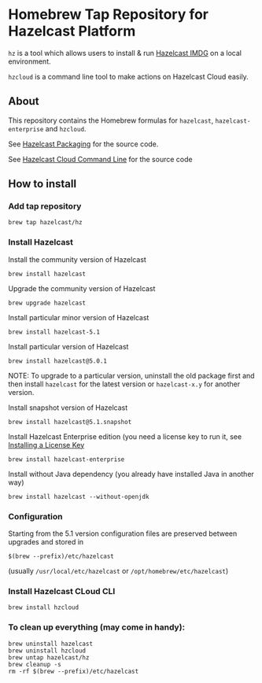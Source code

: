 # Homebrew Tap Repository for Hazelcast Platform

`hz` is a tool which allows users to install & run [Hazelcast IMDG](https://hazelcast.org/imdg/) on a local environment.

`hzcloud` is a command line tool to make actions on Hazelcast Cloud easily.

## About

This repository contains the Homebrew formulas for `hazelcast`, `hazelcast-enterprise` and  `hzcloud`.

See [Hazelcast Packaging](https://github.com/hazelcast/hazelcast-packaging) for the source code.

See [Hazelcast Cloud Command Line](https://github.com/hazelcast/hazelcast-cloud-cli) for the source code

## How to install

### Add tap repository

    brew tap hazelcast/hz

### Install Hazelcast

Install the community version of Hazelcast

    brew install hazelcast 

Upgrade the community version of Hazelcast

    brew upgrade hazelcast 

Install particular minor version of Hazelcast

    brew install hazelcast-5.1

Install particular version of Hazelcast

    brew install hazelcast@5.0.1

NOTE: To upgrade to a particular version, uninstall the old package first 
and then install `hazelcast` for the latest version or `hazelcast-x.y` for another version.

Install snapshot version of Hazelcast

    brew install hazelcast@5.1.snapshot

Install Hazelcast Enterprise edition (you need a license key to run it,
see [Installing a License Key](https://docs.hazelcast.com/hazelcast/latest/getting-started/get-started-enterprise#installing-a-license-key)

    brew install hazelcast-enterprise

Install without Java dependency (you already have installed Java in 
another way)

    brew install hazelcast --without-openjdk

### Configuration

Starting from the 5.1 version configuration files are preserved between upgrades and stored in

    $(brew --prefix)/etc/hazelcast

(usually `/usr/local/etc/hazelcast` or `/opt/homebrew/etc/hazelcast`)

### Install Hazelcast CLoud CLI

    brew install hzcloud

### To clean up everything (may come in handy):

    brew uninstall hazelcast
    brew uninstall hzcloud
    brew untap hazelcast/hz
    brew cleanup -s
    rm -rf $(brew --prefix)/etc/hazelcast
